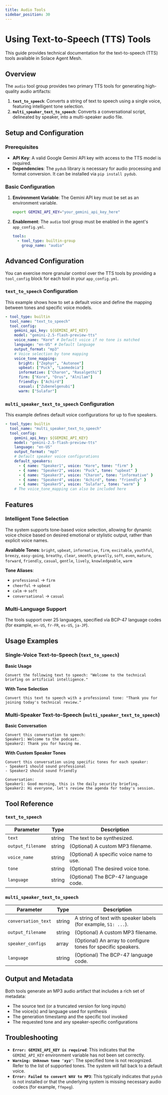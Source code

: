 ```yaml
---
title: Audio Tools
sidebar_position: 30
---
```


# Using Text-to-Speech (TTS) Tools

This guide provides technical documentation for the text-to-speech (TTS) tools available in Solace Agent Mesh.

## Overview

The `audio` tool group provides two primary TTS tools for generating high-quality audio artifacts:

1.  **`text_to_speech`**: Converts a string of text to speech using a single voice, featuring intelligent tone selection.
2.  **`multi_speaker_text_to_speech`**: Converts a conversational script, delineated by speaker, into a multi-speaker audio file.

## Setup and Configuration

### Prerequisites

- **API Key**: A valid Google Gemini API key with access to the TTS model is required.
- **Dependencies**: The `pydub` library is necessary for audio processing and format conversion. It can be installed via `pip install pydub`.

### Basic Configuration

1.  **Environment Variable**: The Gemini API key must be set as an environment variable.
    ```bash
    export GEMINI_API_KEY="your_gemini_api_key_here"
    ```
2.  **Enablement**: The `audio` tool group must be enabled in the agent's `app_config.yml`.
    ```yaml
    tools:
      - tool_type: builtin-group
        group_name: "audio"
    ```

## Advanced Configuration

You can exercise more granular control over the TTS tools by providing a `tool_config` block for each tool in your `app_config.yml`.

### `text_to_speech` Configuration

This example shows how to set a default voice and define the mapping between tones and specific voice models.

```yaml
- tool_type: builtin
  tool_name: "text_to_speech"
  tool_config:
    gemini_api_key: ${GEMINI_API_KEY}
    model: "gemini-2.5-flash-preview-tts"
    voice_name: "Kore" # Default voice if no tone is matched
    language: "en-US" # Default language
    output_format: "mp3"
    # Voice selection by tone mapping
    voice_tone_mapping:
      bright: ["Zephyr", "Autonoe"]
      upbeat: ["Puck", "Laomedeia"]
      informative: ["Charon", "Rasalgethi"]
      firm: ["Kore", "Orus", "Alnilam"]
      friendly: ["Achird"]
      casual: ["Zubenelgenubi"]
      warm: ["Sulafar"]
```

### `multi_speaker_text_to_speech` Configuration

This example defines default voice configurations for up to five speakers.

```yaml
- tool_type: builtin
  tool_name: "multi_speaker_text_to_speech"
  tool_config:
    gemini_api_key: ${GEMINI_API_KEY}
    model: "gemini-2.5-flash-preview-tts"
    language: "en-US"
    output_format: "mp3"
    # Default speaker voice configurations
    default_speakers:
      - { name: "Speaker1", voice: "Kore", tone: "firm" }
      - { name: "Speaker2", voice: "Puck", tone: "upbeat" }
      - { name: "Speaker3", voice: "Charon", tone: "informative" }
      - { name: "Speaker4", voice: "Achird", tone: "friendly" }
      - { name: "Speaker5", voice: "Sulafar", tone: "warm" }
    # The voice_tone_mapping can also be included here
```

## Features

### Intelligent Tone Selection

The system supports tone-based voice selection, allowing for dynamic voice choice based on desired emotional or stylistic output, rather than explicit voice names.

**Available Tones**:
`bright`, `upbeat`, `informative`, `firm`, `excitable`, `youthful`, `breezy`, `easy-going`, `breathy`, `clear`, `smooth`, `gravelly`, `soft`, `even`, `mature`, `forward`, `friendly`, `casual`, `gentle`, `lively`, `knowledgeable`, `warm`

**Tone Aliases**:

- `professional` → `firm`
- `cheerful` → `upbeat`
- `calm` → `soft`
- `conversational` → `casual`

### Multi-Language Support

The tools support over 25 languages, specified via BCP-47 language codes (for example, `en-US`, `fr-FR`, `es-US`, `ja-JP`).

## Usage Examples

### Single-Voice Text-to-Speech (`text_to_speech`)

**Basic Usage**

```
Convert the following text to speech: "Welcome to the technical briefing on artificial intelligence."
```

**With Tone Selection**

```
Convert this text to speech with a professional tone: "Thank you for joining today's technical review."
```

### Multi-Speaker Text-to-Speech (`multi_speaker_text_to_speech`)

**Basic Conversation**

```
Convert this conversation to speech:
Speaker1: Welcome to the podcast.
Speaker2: Thank you for having me.
```

**With Custom Speaker Tones**

```
Convert this conversation using specific tones for each speaker:
- Speaker1 should sound professional
- Speaker2 should sound friendly

Conversation:
Speaker1: Good morning, this is the daily security briefing.
Speaker2: Hi everyone, let's review the agenda for today's session.
```

## Tool Reference

### `text_to_speech`

| Parameter         | Type   | Description                              |
| ----------------- | ------ | ---------------------------------------- |
| `text`            | string | The text to be synthesized.              |
| `output_filename` | string | (Optional) A custom MP3 filename.        |
| `voice_name`      | string | (Optional) A specific voice name to use. |
| `tone`            | string | (Optional) The desired voice tone.       |
| `language`        | string | (Optional) The BCP-47 language code.     |

### `multi_speaker_text_to_speech`

| Parameter           | Type   | Description                                                    |
| ------------------- | ------ | -------------------------------------------------------------- |
| `conversation_text` | string | A string of text with speaker labels (for example, `S1: ...`). |
| `output_filename`   | string | (Optional) A custom MP3 filename.                              |
| `speaker_configs`   | array  | (Optional) An array to configure tones for specific speakers.  |
| `language`          | string | (Optional) The BCP-47 language code.                           |

## Output and Metadata

Both tools generate an MP3 audio artifact that includes a rich set of metadata:

- The source text (or a truncated version for long inputs)
- The voice(s) and language used for synthesis
- The generation timestamp and the specific tool invoked
- The requested tone and any speaker-specific configurations

## Troubleshooting

- **`Error: GEMINI_API_KEY is required`**: This indicates that the `GEMINI_API_KEY` environment variable has not been set correctly.
- **`Warning: Unknown tone 'xyz'`**: The specified tone is not recognized. Refer to the list of supported tones. The system will fall back to a default voice.
- **`Error: Failed to convert WAV to MP3`**: This typically indicates that `pydub` is not installed or that the underlying system is missing necessary audio codecs (for example, `ffmpeg`).
